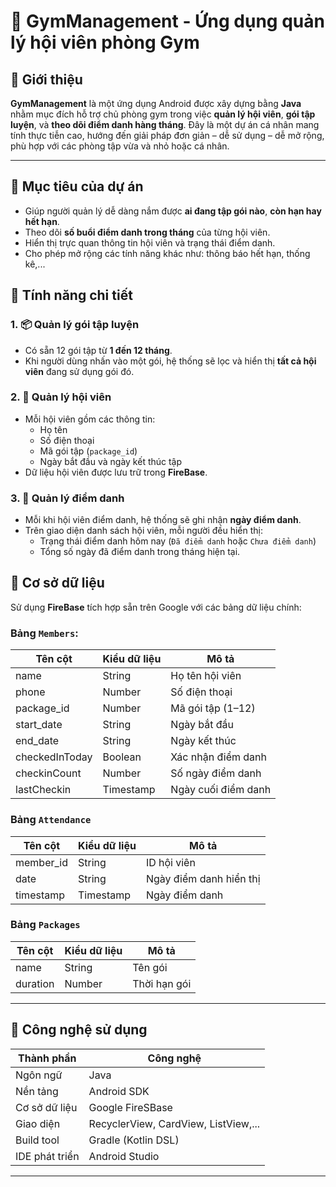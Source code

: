 # 💪 GymManagement - Ứng dụng quản lý hội viên phòng Gym

## 🧾 Giới thiệu

**GymManagement** là một ứng dụng Android được xây dựng bằng **Java** nhằm mục đích hỗ trợ chủ phòng gym trong việc **quản lý hội viên**, **gói tập luyện**, và **theo dõi điểm danh hàng tháng**. Đây là một dự án cá nhân mang tính thực tiễn cao, hướng đến giải pháp đơn giản – dễ sử dụng – dễ mở rộng, phù hợp với các phòng tập vừa và nhỏ hoặc cá nhân.

---

## 🎯 Mục tiêu của dự án

- Giúp người quản lý dễ dàng nắm được **ai đang tập gói nào**, **còn hạn hay hết hạn**.
- Theo dõi **số buổi điểm danh trong tháng** của từng hội viên.
- Hiển thị trực quan thông tin hội viên và trạng thái điểm danh.
- Cho phép mở rộng các tính năng khác như: thông báo hết hạn, thống kê,...

## 🧩 Tính năng chi tiết

### 1. 📦 Quản lý gói tập luyện
- Có sẵn 12 gói tập từ **1 đến 12 tháng**.
- Khi người dùng nhấn vào một gói, hệ thống sẽ lọc và hiển thị **tất cả hội viên** đang sử dụng gói đó.

### 2. 👥 Quản lý hội viên
- Mỗi hội viên gồm các thông tin:
  - Họ tên
  - Số điện thoại
  - Mã gói tập (`package_id`)
  - Ngày bắt đầu và ngày kết thúc tập
- Dữ liệu hội viên được lưu trữ trong **FireBase**.

### 3. 📅 Quản lý điểm danh
- Mỗi khi hội viên điểm danh, hệ thống sẽ ghi nhận **ngày điểm danh**.
- Trên giao diện danh sách hội viên, mỗi người đều hiển thị:
  - Trạng thái điểm danh hôm nay (`Đã điểm danh` hoặc `Chưa điểm danh`)
  - Tổng số ngày đã điểm danh trong tháng hiện tại.


## 🧱 Cơ sở dữ liệu

Sử dụng **FireBase** tích hợp sẵn trên Google với các bảng dữ liệu chính:

### Bảng `Members`:
| Tên cột        | Kiểu dữ liệu | Mô tả                           |
|----------------|---------------|--------------------------------|
| name           | String        | Họ tên hội viên                |
| phone          | Number        | Số điện thoại                  |
| package_id     | Number        | Mã gói tập (1–12)              |
| start_date     | String        | Ngày bắt đầu                   |
| end_date       | String        | Ngày kết thúc                  |
| checkedInToday | Boolean       | Xác nhận điểm danh             |
| checkinCount   | Number        | Số ngày điểm danh              |
| lastCheckin    | Timestamp     | Ngày cuối điểm danh            |

### Bảng `Attendance`
| Tên cột    | Kiểu dữ liệu | Mô tả                  |
|------------|--------------|------------------------|
| member_id  | String       | ID hội viên            |
| date       | String       | Ngày điểm danh hiển thị|
| timestamp  | Timestamp    | Ngày điểm danh         |

### Bảng `Packages`
| Tên cột    | Kiểu dữ liệu | Mô tả                  |
|------------|--------------|------------------------|
| name       | String       | Tên gói                |
| duration   | Number       | Thời hạn gói           |


---

## 🔧 Công nghệ sử dụng

| Thành phần     | Công nghệ                           |
|----------------|-------------------------------------|
| Ngôn ngữ       | Java                                |
| Nền tảng       | Android SDK                         |
| Cơ sở dữ liệu  | Google FireSBase                    |
| Giao diện      | RecyclerView, CardView, ListView,...|
| Build tool     | Gradle (Kotlin DSL)                 |
| IDE phát triển | Android Studio                      |

---

